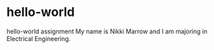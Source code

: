 # hello-world
hello-world assignment
My name is Nikki Marrow and I am majoring in Electrical Engineering. 

